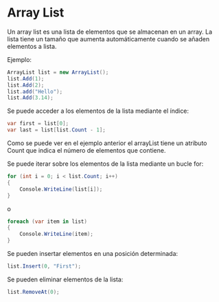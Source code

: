 Array List
======================

Un array list es una lista de elementos que se almacenan en un array. La lista
tiene un tamaño que aumenta automáticamente cuando se añaden elementos a lista.

Ejemplo:

```csharp
ArrayList list = new ArrayList();
list.Add(1);
list.Add(2);
list.add("Hello");
list.Add(3.14);
```

Se puede acceder a los elementos de la lista mediante el índice:

```csharp
var first = list[0];
var last = list[list.Count - 1];
```

Como se puede ver en el ejemplo anterior el arrayList tiene un atributo Count
que indica el número de elementos que contiene.

Se puede iterar sobre los elementos de la lista mediante un bucle for:

```csharp
for (int i = 0; i < list.Count; i++)
{
    Console.WriteLine(list[i]);
}
```

o

```csharp
foreach (var item in list)
{
    Console.WriteLine(item);
}
```

Se pueden insertar elementos en una posición determinada:

```csharp
list.Insert(0, "First");
```

Se pueden eliminar elementos de la lista:

```csharp
list.RemoveAt(0);
```





